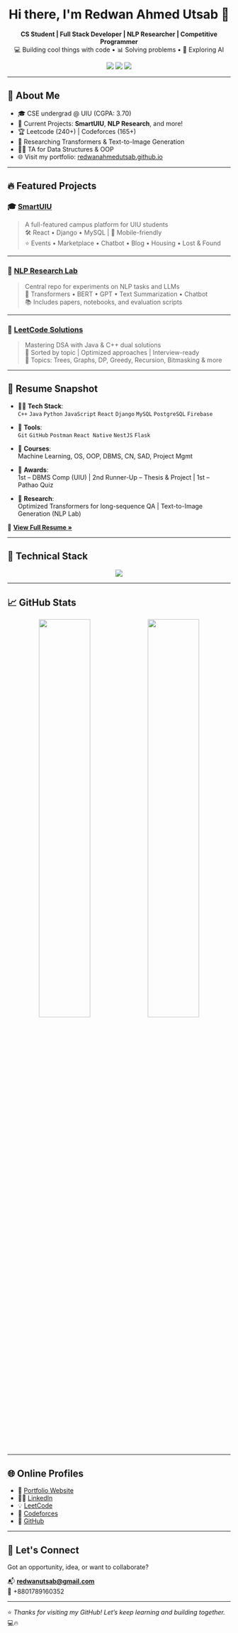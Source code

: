 <h1 align="center">Hi there, I'm Redwan Ahmed Utsab 👋</h1>

<p align="center">
  <b>CS Student | Full Stack Developer | NLP Researcher | Competitive Programmer</b><br>
  💻 Building cool things with code • 📊 Solving problems • 🧠 Exploring AI
</p>

<p align="center">
  <a href="https://redwanahmedutsab.github.io" target="_blank"><img src="https://img.shields.io/badge/Portfolio-%23FF5722?style=for-the-badge&logo=Firefox&logoColor=white"/></a>
  <a href="https://www.linkedin.com/in/redwanahmedutsab" target="_blank"><img src="https://img.shields.io/badge/LinkedIn-%230077B5?style=for-the-badge&logo=linkedin&logoColor=white"/></a>
  <a href="mailto:redwanutsab@gmail.com"><img src="https://img.shields.io/badge/Email-D14836?style=for-the-badge&logo=gmail&logoColor=white"/></a>
</p>

---

## 🚀 About Me

- 🎓 CSE undergrad @ UIU (CGPA: 3.70)
- 🔭 Current Projects: **SmartUIU**, **NLP Research**, and more!
- 🏆 Leetcode (240+) | Codeforces (165+)
- 🧪 Researching Transformers & Text-to-Image Generation
- 🧑‍🏫 TA for Data Structures & OOP
- 🌐 Visit my portfolio: [redwanahmedutsab.github.io](https://redwanahmedutsab.github.io)

---

## 🔥 Featured Projects

### 🎓 [SmartUIU](https://github.com/redwanahmedutsab/smartuiu)
> A full-featured campus platform for UIU students  
🛠 React • Django • MySQL | 📱 Mobile-friendly  
⭐ Events • Marketplace • Chatbot • Blog • Housing • Lost & Found

---

### 🧠 [NLP Research Lab](https://github.com/redwanahmedutsab/NLP-Research)
> Central repo for experiments on NLP tasks and LLMs  
🧪 Transformers • BERT • GPT • Text Summarization • Chatbot  
📚 Includes papers, notebooks, and evaluation scripts

---

### 📘 [LeetCode Solutions](https://github.com/redwanahmedutsab/leetcode-solutions)
> Mastering DSA with Java & C++ dual solutions  
📂 Sorted by topic | Optimized approaches | Interview-ready  
🏁 Topics: Trees, Graphs, DP, Greedy, Recursion, Bitmasking & more

---

## 💼 Resume Snapshot

- 👨‍💻 **Tech Stack**:  
  `C++` `Java` `Python` `JavaScript` `React` `Django` `MySQL` `PostgreSQL` `Firebase`

- 🔗 **Tools**:  
  `Git` `GitHub` `Postman` `React Native` `NestJS` `Flask`

- 🧠 **Courses**:  
  Machine Learning, OS, OOP, DBMS, CN, SAD, Project Mgmt

- 🏅 **Awards**:  
  1st – DBMS Comp (UIU) | 2nd Runner-Up – Thesis & Project | 1st – Pathao Quiz

- 🔬 **Research**:  
  Optimized Transformers for long-sequence QA | Text-to-Image Generation (NLP Lab)

📄 **[View Full Resume »](https://redwanahmedutsab.github.io)**

---

## 🧠 Technical Stack

<p align="center">
  <img src="https://skillicons.dev/icons?i=cpp,java,python,js,react,django,mysql,postgres,firebase,git" />
</p>

---

## 📈 GitHub Stats

<p align="center">
  <img src="https://github-readme-stats.vercel.app/api?username=redwanahmedutsab&show_icons=true&theme=radical" width="48%"/>
  <img src="https://github-readme-stats.vercel.app/api/top-langs/?username=redwanahmedutsab&layout=compact&theme=radical" width="48%"/>
</p>

---

## 🌐 Online Profiles

- 🔗 [Portfolio Website](https://redwanahmedutsab.github.io)
- 👨‍💼 [LinkedIn](https://linkedin.com/in/redwanahmedutsab)
- 💡 [LeetCode](https://leetcode.com/redwanahmedutsab)
- 🎯 [Codeforces](https://codeforces.com/profile/redwanahmedutsab)
- 🐙 [GitHub](https://github.com/redwanahmedutsab)

---

## 🙌 Let's Connect

Got an opportunity, idea, or want to collaborate?

📬 **redwanutsab@gmail.com**  
📱 +8801789160352

---

⭐ *Thanks for visiting my GitHub! Let’s keep learning and building together.* 💻🔥
